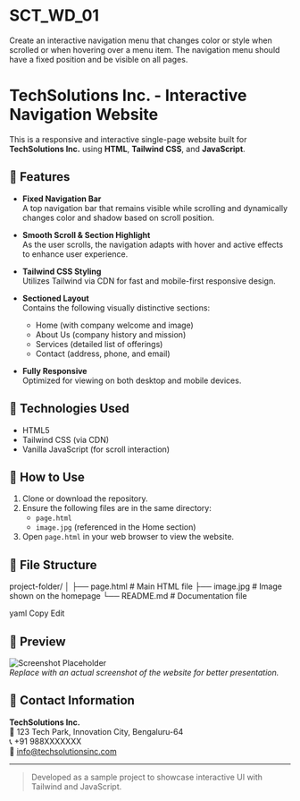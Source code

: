 # SCT_WD_01
Create an interactive navigation menu that changes color or style when scrolled or when hovering over a menu item.  The navigation menu should have a fixed position and be visible on all pages.
# TechSolutions Inc. - Interactive Navigation Website

This is a responsive and interactive single-page website built for **TechSolutions Inc.** using **HTML**, **Tailwind CSS**, and **JavaScript**.

## 📌 Features

- **Fixed Navigation Bar**  
  A top navigation bar that remains visible while scrolling and dynamically changes color and shadow based on scroll position.

- **Smooth Scroll & Section Highlight**  
  As the user scrolls, the navigation adapts with hover and active effects to enhance user experience.

- **Tailwind CSS Styling**  
  Utilizes Tailwind via CDN for fast and mobile-first responsive design.

- **Sectioned Layout**  
  Contains the following visually distinctive sections:
  - Home (with company welcome and image)
  - About Us (company history and mission)
  - Services (detailed list of offerings)
  - Contact (address, phone, and email)

- **Fully Responsive**  
  Optimized for viewing on both desktop and mobile devices.

## 🧩 Technologies Used

- HTML5
- Tailwind CSS (via CDN)
- Vanilla JavaScript (for scroll interaction)

## 🔧 How to Use

1. Clone or download the repository.
2. Ensure the following files are in the same directory:
   - `page.html`
   - `image.jpg` (referenced in the Home section)
3. Open `page.html` in your web browser to view the website.

## 📂 File Structure

project-folder/
│
├── page.html # Main HTML file
├── image.jpg # Image shown on the homepage
└── README.md # Documentation file

yaml
Copy
Edit

## 📸 Preview

![Screenshot Placeholder](screenshot.png)  
*Replace with an actual screenshot of the website for better presentation.*

## 📝 Contact Information

**TechSolutions Inc.**  
📍 123 Tech Park, Innovation City, Bengaluru-64  
📞 +91 988XXXXXXX  
📧 info@techsolutionsinc.com

---

> Developed as a sample project to showcase interactive UI with Tailwind and JavaScript.
